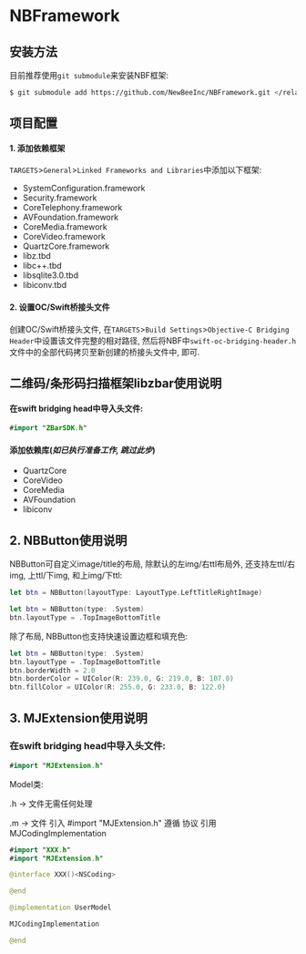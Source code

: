 # NBFramework

## 安装方法

目前推荐使用`git submodule`来安装NBF框架:

```sh
$ git submodule add https://github.com/NewBeeInc/NBFramework.git </relative/path/to/submodules/>
```

## 项目配置

#### 1. 添加依赖框架
`TARGETS`>`General`>`Linked Frameworks and Libraries`中添加以下框架:

* SystemConfiguration.framework
* Security.framework
* CoreTelephony.framework
* AVFoundation.framework
* CoreMedia.framework
* CoreVideo.framework
* QuartzCore.framework
* libz.tbd
* libc++.tbd
* libsqlite3.0.tbd
* libiconv.tbd

#### 2. 设置OC/Swift桥接头文件
创建OC/Swift桥接头文件, 在`TARGETS`>`Build Settings`>`Objective-C Bridging Header`中设置该文件完整的相对路径, 然后将NBF中`swift-oc-bridging-header.h`文件中的全部代码拷贝至新创建的桥接头文件中, 即可.

## 二维码/条形码扫描框架libzbar使用说明

#### 在swift bridging head中导入头文件:

```swift
#import "ZBarSDK.h"
```

#### 添加依赖库(***如已执行准备工作, 跳过此步***)

* QuartzCore
* CoreVideo
* CoreMedia
* AVFoundation
* libiconv

## 2. NBButton使用说明

NBButton可自定义image/title的布局, 除默认的左img/右ttl布局外, 还支持左ttl/右img, 上ttl/下img, 和上img/下ttl:

```swift
let btn = NBButton(layoutType: LayoutType.LeftTitleRightImage)
```

```swift
let btn = NBButton(type: .System)
btn.layoutType = .TopImageBottomTitle
```

除了布局, NBButton也支持快速设置边框和填充色:

```swift
let btn = NBButton(type: .System)
btn.layoutType = .TopImageBottomTitle
btn.borderWidth = 2.0
btn.borderColor = UIColor(R: 239.0, G: 219.0, B: 107.0)
btn.fillColor = UIColor(R: 255.0, G: 233.0, B: 122.0)
```

## 3. MJExtension使用说明
### 在swift bridging head中导入头文件:
```swift
#import "MJExtension.h"
```

 Model类:
 
 .h -> 文件无需任何处理
 
 .m -> 文件
 引入 #import "MJExtension.h"
 遵循 <NSCodeing> 协议
 引用 MJCodingImplementation

```swift
#import "XXX.h"
#import "MJExtension.h"

@interface XXX()<NSCoding>

@end

@implementation UserModel

MJCodingImplementation

@end

```
